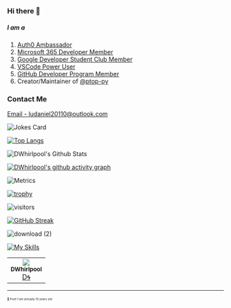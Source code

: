 ### Hi there 👋

##### I am a
1. [Auth0 Ambassador](https://auth0.com/ambassador-program)
2. [Microsoft 365 Developer Member](https://developer.microsoft.com/en-us/microsoft-365/dev-program)
3. [Google Developer Student Club Member](https://gdsc.community.dev/)
4. [VSCode Power User](https://vscode.pro/)
5. [GitHub Developer Program Member](https://docs.github.com/en/developers/overview/github-developer-program)
6. Creator/Maintainer of <a class="user-mention notranslate" data-hovercard-type="organization" data-hovercard-url="/orgs/ptop-py/hovercard" data-octo-click="hovercard-link-click" data-octo-dimensions="link_type:self" href="https://github.com/ptop-py">@ptop-py</a>

### Contact Me
[Email - ludaniel20110@outlook.com](mailto:ludaniel20110@outlook.com)

![Jokes Card](https://readme-jokes.vercel.app/api)

[![Top Langs](https://github-readme-stats.vercel.app/api/top-langs/?username=dwhirlpool&langs_count=20)](https://github.com/dwhirlpool)

![DWhirlpool's Github Stats](https://github-readme-stats.vercel.app/api?username=dwhirlpool&show_icons=true&theme=buefy)

[![DWhirlpool's github activity graph](https://activity-graph.herokuapp.com/graph?username=dwhirlpool&theme=react-dark)](https://github.com/dwhirlpool)

![Metrics](https://metrics.lecoq.io/dwhirlpool?template=classic&config.timezone=Asia%2FShanghai)

[![trophy](https://github-profile-trophy.vercel.app/?username=dwhirlpool&theme=onedark)](https://github.com/ryo-ma/github-profile-trophy)

![visitors](https://visitor-badge.glitch.me/badge?page_id=page.id&left_color=green&right_color=red)

[![GitHub Streak](https://github-readme-streak-stats.herokuapp.com?user=dwhirlpool&theme=algolia&date_format=M%20j%5B%2C%20Y%5D)](https://git.io/streak-stats)

![download (2)](https://user-images.githubusercontent.com/95860724/163658795-44583a06-1473-4be5-a8e5-1a76ca494f6b.svg)

[![My Skills](https://skillicons.dev/icons?i=astro,arduino,azure,bash,cpp,codepen,css,github,gitlab,html,js,jquery,linux,md,nodejs,powershell,py,sass,stackoverflow,tailwind,ts,visualstudio,vscode&perline=3)](https://skillicons.dev)

<table>
  <tr>
    <td align="center"><a href="https://github.com/DWhirlpool"><img src="https://user-images.githubusercontent.com/95860724/163571845-14119a05-0ae2-4114-b1c4-25787e3ddbd2.gif"><br /><sub>             <b>DWhirlpool</b></sub></a><br /><a href="#creator-dwhirlpool" title="Creator">D🌀</a></td>
  </tr>
</table>

---

<sub><sub><sub><sub>🤫 Psst! I'am actually 10 years old.</sub></sub></sub></sub>
